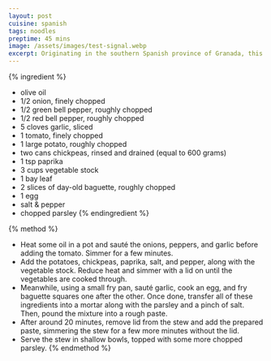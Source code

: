 ```yaml
---
layout: post
cuisine: spanish
tags: noodles
preptime: 45 mins
image: /assets/images/test-signal.webp
excerpt: Originating in the southern Spanish province of Granada, this chickpea stew is distinct from others due to its unique thickener of egg and croutons.
---
```


{% ingredient %}
- olive oil
- 1/2 onion, finely chopped
- 1/2 green bell pepper, roughly chopped
- 1/2 red bell pepper, roughly chopped
- 5 cloves garlic, sliced
- 1 tomato, finely chopped
- 1 large potato, roughly chopped
- two cans chickpeas, rinsed and drained (equal to 600 grams)
- 1 tsp paprika
- 3 cups vegetable stock
- 1 bay leaf
- 2 slices of day-old baguette, roughly chopped
- 1 egg
- salt & pepper
- chopped parsley
{% endingredient %}

{% method %}
- Heat some oil in a pot and sauté the onions, peppers, and garlic before adding the tomato. Simmer for a few minutes.
- Add the potatoes, chickpeas, paprika, salt, and pepper, along with the vegetable stock. Reduce heat and simmer with a lid on until the vegetables are cooked through.
- Meanwhile, using a small fry pan, sauté garlic, cook an egg, and fry baguette squares one after the other. Once done, transfer all of these ingredients into a mortar along with the parsley and a pinch of salt. Then, pound the mixture into a rough paste.
- After around 20 minutes, remove lid from the stew and add the prepared paste, simmering the stew for a few more minutes without the lid.
- Serve the stew in shallow bowls, topped with some more chopped parsley.
{% endmethod %}